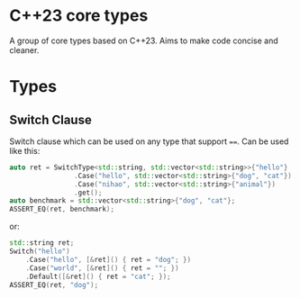 # C++23 core types

A group of core types based on C++23. Aims to make code concise and cleaner.

# Types

## Switch Clause

Switch clause which can be used on any type that support `==`. Can be used like this:

```c++
auto ret = SwitchType<std::string, std::vector<std::string>>{"hello"}
				.Case("hello", std::vector<std::string>{"dog", "cat"})
				.Case("nihao", std::vector<std::string>{"animal"})
				.get();
auto benchmark = std::vector<std::string>{"dog", "cat"};
ASSERT_EQ(ret, benchmark);
```

or:

```c++
std::string ret;
Switch("hello")
	.Case("hello", [&ret]() { ret = "dog"; })
	.Case("world", [&ret]() { ret = ""; })
	.Default([&ret]() { ret = "cat"; });
ASSERT_EQ(ret, "dog");
```